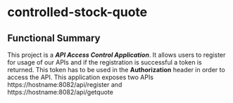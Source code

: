 # controlled-stock-quote
## Functional Summary
This project is a ***API Access Control Application***. It allows users to register for usage of our APIs and if the registration is successful a token is returned. This token has to be used in the **Authorization** header in order to access the API. This application exposes two APIs
https://hostname:8082/api/register and https://hostname:8082/api/getquote

